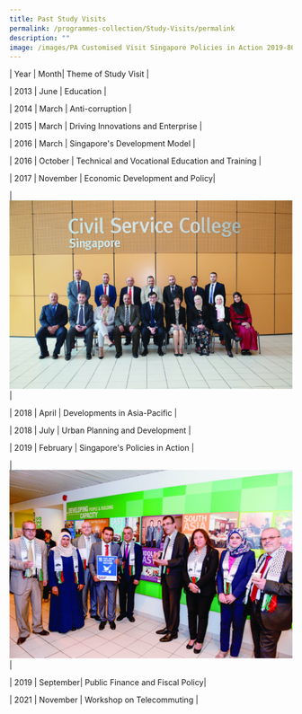 ```yaml
---
title: Past Study Visits
permalink: /programmes-collection/Study-Visits/permalink
description: ""
image: /images/PA Customised Visit Singapore Policies in Action 2019-80.jpg
---
```

| Year | Month| Theme of Study Visit |

| 2013    | June     | Education    |

| 2014    | March   | Anti-corruption |

| 2015    | March   | Driving Innovations and Enterprise |

| 2016    | March   | Singapore's Development Model |

| 2016    | October | Technical and Vocational Education and Training |

| 2017    | November | Economic Development and Policy|

|![Economic Development and Policy](/images/Study%20Visits/PA%20Customised%20Visit%202017-80.jpg)|

 | 2018 | April | Developments in Asia-Pacific |
 
 | 2018 | July | Urban Planning and Development |
 
 | 2019 | February | Singapore's Policies in Action |
 
| ![Singapore's Policies in Action](/images/Study%20Visits/PA%20Customised%20Visit%20Singapore%20Policies%20in%20Action%202019-80.jpg)|
 
| 2019 | September| Public Finance and Fiscal Policy|

| 2021 | November | Workshop on Telecommuting |